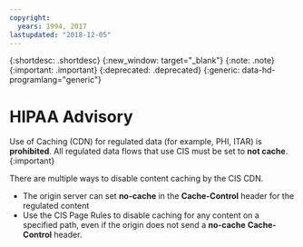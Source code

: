 ```yaml
---
copyright:
  years: 1994, 2017
lastupdated: "2018-12-05"
---
```

{:shortdesc: .shortdesc}
{:new_window: target="_blank"}
{:note: .note}
{:important: .important}
{:deprecated: .deprecated}
{:generic: data-hd-programlang="generic"}

# HIPAA Advisory

Use of Caching (CDN) for regulated data (for example, PHI, ITAR) is **prohibited**. All regulated data flows that use CIS must be set to **not cache**.
{:important}

There are multiple ways to disable content caching by the CIS CDN. 
- The origin server can set **no-cache** in the **Cache-Control** header for the regulated content
- Use the CIS Page Rules to disable caching for any content on a specified path, even if the origin does not send a **no-cache** **Cache-Control** header. 
